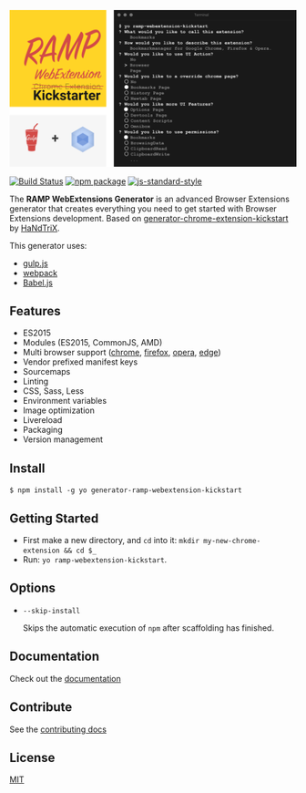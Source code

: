 ![generator-ramp-webextension-kickstart](images/ramp-webextension-kickstarter-intro.png)

[![Build Status](https://secure.travis-ci.org/HaNdTriX/generator-ramp-webextension-kickstart.png?branch=master)](https://travis-ci.org/HaNdTriX/generator-ramp-webextension-kickstart) [![npm package](https://badge.fury.io/js/generator-ramp-webextension-kickstart.svg)](https://www.npmjs.com/package/generator-ramp-webextension-kickstart)
[![js-standard-style](https://img.shields.io/badge/code%20style-standard-green.svg?style=flat-square)](https://github.com/feross/standard)

The **RAMP WebExtensions Generator** is an advanced Browser Extensions generator that creates everything you need to get started with Browser Extensions development. Based on [generator-chrome-extension-kickstart](https://github.com/HaNdTriX/generator-chrome-extension-kickstart) by [HaNdTriX](https://github.com/HaNdTriX).

This generator uses:

* [gulp.js](http://gulpjs.com/)
* [webpack](http://webpack.github.io/docs/)
* [Babel.js](https://babeljs.io/)

## Features

* ES2015
* Modules (ES2015, CommonJS, AMD)
* Multi browser support ([chrome](https://developer.chrome.com/extensions), [firefox](https://wiki.mozilla.org/WebExtensions), [opera](https://dev.opera.com/extensions/), [edge](https://docs.microsoft.com/en-us/microsoft-edge/extensions))
* Vendor prefixed manifest keys
* Sourcemaps
* Linting
* CSS, Sass, Less
* Environment variables
* Image optimization
* Livereload
* Packaging
* Version management

## Install

	$ npm install -g yo generator-ramp-webextension-kickstart

## Getting Started

- First make a new directory, and `cd` into it: `mkdir my-new-chrome-extension && cd $_`
- Run: `yo ramp-webextension-kickstart`.

## Options

* `--skip-install`

  Skips the automatic execution of `npm` after
  scaffolding has finished.

## Documentation

Check out the [documentation](DOCUMENTATION.md)

## Contribute

See the [contributing docs](https://github.com/yeoman/yeoman/blob/master/contributing.md)

## License

[MIT](LICENSE)
